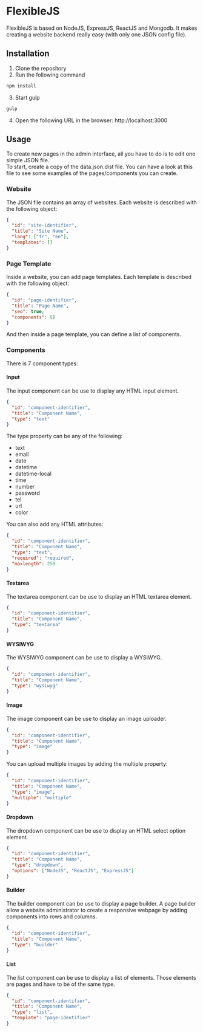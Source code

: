# FlexibleJS
FlexibleJS is based on NodeJS, ExpressJS, ReactJS and Mongodb. It makes creating a website backend really easy (with only one JSON config file).

## Installation
1. Clone the repository
2. Run the following command
```bash
npm install
```
3. Start gulp
```bash
gulp
```
4. Open the following URL in the browser: http://localhost:3000

## Usage
To create new pages in the admin interface, all you have to do is to edit one simple JSON file.  
To start, create a copy of the data.json.dist file. You can have a look at this file to see some examples of the pages/components you can create.

### Website
The JSON file contains an array of websites. Each website is described with the following object:
```json
{
  "id": "site-identifier",
  "title": "Site Name",
  "lang": ["fr", "en"],
  "templates": []
}
```

### Page Template
Inside a website, you can add page templates. Each template is described with the following object:
```json
{
  "id": "page-identifier",
  "title": "Page Name",
  "seo": true,
  "components": []
}
```
And then inside a page template, you can define a list of components.

### Components
There is 7 component types:

#### Input
The input component can be use to display any HTML input element.
```json
{
  "id": "component-identifier",
  "title": "Component Name",
  "type": "text"
}
```
The type property can be any of the following:
- text
- email
- date
- datetime
- datetime-local
- time
- number
- password
- tel
- url
- color

You can also add any HTML attributes:
```json
{
  "id": "component-identifier",
  "title": "Component Name",
  "type": "text",
  "required": "required",
  "maxlength": 250
}
```

#### Textarea
The textarea component can be use to display an HTML textarea element.
```json
{
  "id": "component-identifier",
  "title": "Component Name",
  "type": "textarea"
}
```

#### WYSIWYG
The WYSIWYG component can be use to display a WYSIWYG.
```json
{
  "id": "component-identifier",
  "title": "Component Name",
  "type": "wysiwyg"
}
```

#### Image
The image component can be use to display an image uploader.
```json
{
  "id": "component-identifier",
  "title": "Component Name",
  "type": "image"
}
```

You can upload multiple images by adding the multiple property:
```json
{
  "id": "component-identifier",
  "title": "Component Name",
  "type": "image",
  "multiple": "multiple"
}
```

#### Dropdown
The dropdown component can be use to display an HTML select option element.
```json
{
  "id": "component-identifier",
  "title": "Component Name",
  "type": "dropdown",
  "options": ["NodeJS", "ReactJS", "ExpressJS"]
}
```

#### Builder
The builder component can be use to display a page builder. A page builder allow a website administrator to create a responsive webpage by adding components into rows and columns.
```json
{
  "id": "component-identifier",
  "title": "Component Name",
  "type": "builder"
}
```

#### List
The list component can be use to display a list of elements. Those elements are pages and have to be of the same type.
```json
{
  "id": "component-identifier",
  "title": "Component Name",
  "type": "list",
  "template": "page-identifier"
}
```
